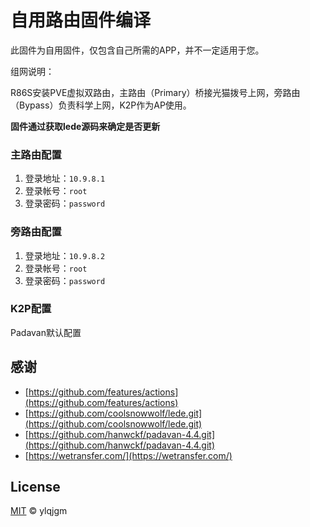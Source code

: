 # 自用路由固件编译

此固件为自用固件，仅包含自己所需的APP，并不一定适用于您。

组网说明：

R86S安装PVE虚拟双路由，主路由（Primary）桥接光猫拨号上网，旁路由（Bypass）负责科学上网，K2P作为AP使用。

**固件通过获取lede源码来确定是否更新**

### 主路由配置

1. 登录地址：`10.9.8.1`
2. 登录帐号：`root`
3. 登录密码：`password`

### 旁路由配置

1. 登录地址：`10.9.8.2`
2. 登录帐号：`root`
3. 登录密码：`password`

### K2P配置

Padavan默认配置

## 感谢

- [https://github.com/features/actions](https://github.com/features/actions)
- [https://github.com/coolsnowwolf/lede.git](https://github.com/coolsnowwolf/lede.git)
- [https://github.com/hanwckf/padavan-4.4.git](https://github.com/hanwckf/padavan-4.4.git)
- [https://wetransfer.com/](https://wetransfer.com/)

## License

[MIT](https://github.com/ylqjgm/Route/blob/master/LICENSE) © ylqjgm
